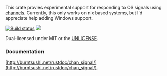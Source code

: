 This crate provies experimental support for responding to OS signals using
[channels](https://github.com/BurntSushi/chan). Currently, this only works on
nix based systems, but I'd appreciate help adding Windows support.

[![Build status](https://api.travis-ci.org/BurntSushi/chan-signal.png)](https://travis-ci.org/BurntSushi/chan-signal)
[![](http://meritbadge.herokuapp.com/chan-signal)](https://crates.io/crates/chan-signal)

Dual-licensed under MIT or the [UNLICENSE](http://unlicense.org).


### Documentation

[http://burntsushi.net/rustdoc/chan_signal/](http://burntsushi.net/rustdoc/chan_signal/).


